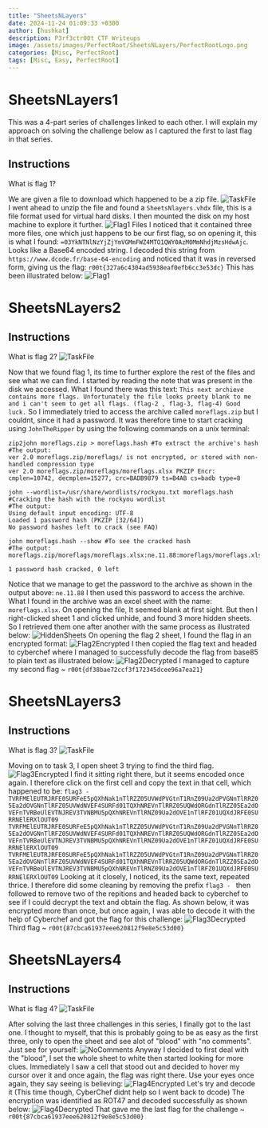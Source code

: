 ```yaml
---
title: "SheetsNLayers"
date: 2024-11-24 01:09:33 +0300
author: [hushkat]
description: P3rf3ctr00t CTF Writeups
image: /assets/images/PerfectRoot/SheetsNLayers/PerfectRootLogo.png
categories: [Misc, PerfectRoot]
tags: [Misc, Easy, PerfectRoot]
---
```


# SheetsNLayers1
This was a 4-part series of challenges linked to each other. I will explain my approach on solving the challenge below as I captured the first to last flag in that series.

## Instructions
What is flag 1?

We are given a file to download which happened to be a zip file. 
![TaskFile](/assets/images/PerfectRoot/SheetsNLayers/TaskFile.png)
I went ahead to unzip the file and found a `SheetsNlayers.vhdx` file, this is a file format used for virtual hard disks. I then mounted the disk on my host machine to explore it further.
![Flag1 Files](/assets/images/PerfectRoot/SheetsNLayers/Flag1&Files.png)
I noticed that it contained three more files, one which just happens to be our first flag, so on opening it, this is what I found: `=03YkNTNlNzYjZjYmVGMmFWZ4MTO1QWY0AzM0MmNhdjMzsHdwAjc`. Looks like a Base64 encoded string. I decoded this string from `https://www.dcode.fr/base-64-encoding` and noticed that it was in reversed form, giving us the flag: `r00t{327a6c4304ad5938eaf0efb6cc3e53dc}` This has been illustrated below:
![Flag1](/assets/images/PerfectRoot/SheetsNLayers/Flag1.png)

# SheetsNLayers2
## Instructions
What is flag 2?
![TaskFile](/assets/images/PerfectRoot/SheetsNLayers/Task2.png)

Now that we found flag 1, its time to further explore the rest of the files and see what we can find. I started by reading the note that was present in the disk we accessed. What I found there was this text: `This next archieve contains more flags. Unfortunately the file looks preety blank to me and i can't seem to get all flags. (flag-2 , flag-3, flag-4) Good luck.` So I immediately tried to access the archive called `moreflags.zip` but I couldnt, since it had a password. It was therefore time to start cracking using `JohnTheRipper` by using the following commands on a unix terminal:
```
zip2john moreflags.zip > moreflags.hash #To extract the archive's hash
#The output:
ver 2.0 moreflags.zip/moreflags/ is not encrypted, or stored with non-handled compression type
ver 2.0 moreflags.zip/moreflags/moreflags.xlsx PKZIP Encr: cmplen=10742, decmplen=15277, crc=BADB9879 ts=B4AB cs=badb type=8
                                                                                                                                                                                                                                            
john --wordlist=/usr/share/wordlists/rockyou.txt moreflags.hash #Cracking the hash with the rockyou wordlist
#The output:
Using default input encoding: UTF-8
Loaded 1 password hash (PKZIP [32/64])
No password hashes left to crack (see FAQ)

john moreflags.hash --show #To see the cracked hash
#The output:
moreflags.zip/moreflags/moreflags.xlsx:ne.11.88:moreflags/moreflags.xlsx:moreflags.zip::moreflags.zip

1 password hash cracked, 0 left
```
Notice that we manage to get the password to the archive as shown in the output above: `ne.11.88` I then used this password to access the archive. What I found in the archive was an excel sheet with the name: `moreflags.xlsx`. On opening the file, It seemed blank at first sight. But then I right-clicked sheet 1 and clicked unhide, and found 3 more hidden sheets. So I retrieved them one after another with the same process as illustrated below:
![HiddenSheets](/assets/images/PerfectRoot/SheetsNLayers/UnhidingSheets.png)
On opening the flag 2 sheet, I found the flag in an encrypted format:
![Flag2Encrypted](/assets/images/PerfectRoot/SheetsNLayers/Flag2Encrypted.png)
I then copied the flag text and headed to cyberchef where I managed to successfully decode the flag from base85 to plain text as illustrated below:
![Flag2Decrypted](/assets/images/PerfectRoot/SheetsNLayers/Flag2.png)
I managed to capture my second flag ~ `r00t{df38bae72ccf3f172345dcee96a7ea21}`

# SheetsNLayers3
## Instructions
What is flag 3?
![TaskFile](/assets/images/PerfectRoot/SheetsNLayers/Task3.png)

Moving on to task 3, I open sheet 3 trying to find the third flag. 
![Flag3Encrypted](/assets/images/PerfectRoot/SheetsNLayers/Flag3Encrypted.png)
I find it sitting right there, but it seems encoded once again. I therefore click on the first cell and copy the text in that cell, which happened to be:
`flag3 - TVRFMElEUTRJRFE0SURFeE5pQXhNak1nTlRZZ05UVWdPVGtnT1RnZ09Ua2dPVGNnTlRRZ05Ea2dOVGNnTlRFZ05UVWdNVEF4SURFd01TQXhNREVnTlRRZ05UQWdORGdnTlRZZ05Ea2dOVEFnTVRBeUlEVTNJREV3TVNBMU5pQXhNREVnTlRNZ09Ua2dOVE1nTlRFZ01UQXdJRFE0SURRNElERXlOUT09 TVRFMElEUTRJRFE0SURFeE5pQXhNak1nTlRZZ05UVWdPVGtnT1RnZ09Ua2dPVGNnTlRRZ05Ea2dOVGNnTlRFZ05UVWdNVEF4SURFd01TQXhNREVnTlRRZ05UQWdORGdnTlRZZ05Ea2dOVEFnTVRBeUlEVTNJREV3TVNBMU5pQXhNREVnTlRNZ09Ua2dOVE1nTlRFZ01UQXdJRFE0SURRNElERXlOUT09 TVRFMElEUTRJRFE0SURFeE5pQXhNak1nTlRZZ05UVWdPVGtnT1RnZ09Ua2dPVGNnTlRRZ05Ea2dOVGNnTlRFZ05UVWdNVEF4SURFd01TQXhNREVnTlRRZ05UQWdORGdnTlRZZ05Ea2dOVEFnTVRBeUlEVTNJREV3TVNBMU5pQXhNREVnTlRNZ09Ua2dOVE1nTlRFZ01UQXdJRFE0SURRNElERXlOUT09` 
Looking at it closely, I noticed, its the same text, repeated thrice. I therefore did some cleaning by removing the prefix `flag3 - ` then followed to remove two of the repitions and headed back to cyberchef to see if I could decrypt the text and obtain the flag. As shown below, it was encrypted more than once, but once again, I was able to decode it with the help of Cyberchef and got the flag for this challenge:
![Flag3Decrypted](/assets/images/PerfectRoot/SheetsNLayers/Flag3.png)
Third flag ~ `r00t{87cbca61937eee620812f9e8e5c53d00}`

# SheetsNLayers4
## Instructions
What is flag 4?
![TaskFile](/assets/images/PerfectRoot/SheetsNLayers/Task4.png)

After solving the last three challenges in this series, I finally got to the last one. I thought to myself, that this is probably going to be as easy as the first three, only to open the sheet and see alot of "blood" with "no comments". Just see for yourself:
![NoComments](/assets/images/PerfectRoot/SheetsNLayers/RedNoComment.png)
Anyway I decided to first deal with the "blood", I set the whole sheet to white then started looking for more clues. Immediately I saw a cell that stood out and decided to hover my cursor over it and once again, the flag was right there. Use your eyes once again, they say seeing is believing:
![Flag4Encrypted](/assets/images/PerfectRoot/SheetsNLayers/Flag4Encrypted.png)
Let's try and decode it (This time though, CyberChef didnt help so I went back to dcode) The encryption was identified as ROT47 and decoded successfully as shown below:
![Flag4Decrypted](/assets/images/PerfectRoot/SheetsNLayers/Flag4.png)
That gave me the last flag for the challenge ~ `r00t{87cbca61937eee620812f9e8e5c53d00}`

